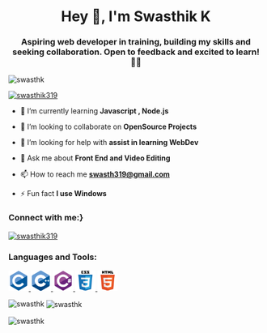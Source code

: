 <h1 align="center">Hey 👋, I'm Swasthik K</h1>
<h3 align="center">Aspiring web developer in training, building my skills and seeking collaboration. Open to feedback and excited to learn!👨‍💻</h3>

<p align="left"> <img src="https://komarev.com/ghpvc/?username=swasthk&label=Profile%20views&color=0e75b6&style=flat" alt="swasthk" /> </p>

<p align="left"> <a href="https://twitter.com/swasthik319" target="blank"><img src="https://img.shields.io/twitter/follow/swasthik319?logo=twitter&style=for-the-badge" alt="swasthik319" /></a> </p>

- 🌱 I’m currently learning **Javascript , Node.js**

- 👯 I’m looking to collaborate on **OpenSource Projects**

- 🤝 I’m looking for help with **assist in learning WebDev**

- 💬 Ask me about **Front End and Video Editing**

- 📫 How to reach me **swasth319@gmail.com**

- ⚡ Fun fact **I use Windows**

<h3 align="left">Connect with me:}</h3>
<p align="left">
<a href="https://twitter.com/swasthik319" target="blank"><img align="center" src="https://raw.githubusercontent.com/rahuldkjain/github-profile-readme-generator/master/src/images/icons/Social/twitter.svg" alt="swasthik319" height="30" width="40" /></a>
</p>

<h3 align="left">Languages and Tools:</h3>
<p align="left"> <a href="https://www.cprogramming.com/" target="_blank" rel="noreferrer"> <img src="https://raw.githubusercontent.com/devicons/devicon/master/icons/c/c-original.svg" alt="c" width="40" height="40"/> </a> <a href="https://www.w3schools.com/cpp/" target="_blank" rel="noreferrer"> <img src="https://raw.githubusercontent.com/devicons/devicon/master/icons/cplusplus/cplusplus-original.svg" alt="cplusplus" width="40" height="40"/> </a> <a href="https://www.w3schools.com/cs/" target="_blank" rel="noreferrer"> <img src="https://raw.githubusercontent.com/devicons/devicon/master/icons/csharp/csharp-original.svg" alt="csharp" width="40" height="40"/> </a> <a href="https://www.w3schools.com/css/" target="_blank" rel="noreferrer"> <img src="https://raw.githubusercontent.com/devicons/devicon/master/icons/css3/css3-original-wordmark.svg" alt="css3" width="40" height="40"/> </a> <a href="https://www.w3.org/html/" target="_blank" rel="noreferrer"> <img src="https://raw.githubusercontent.com/devicons/devicon/master/icons/html5/html5-original-wordmark.svg" alt="html5" width="40" height="40"/> </a> </p>

<p><img align="left" src="https://github-readme-stats.vercel.app/api/top-langs?username=swasthk&show_icons=true&locale=en&layout=compact" alt="swasthk" /></p>

<p>&nbsp;<img align="center" src="https://github-readme-stats.vercel.app/api?username=swasthk&show_icons=true&locale=en" alt="swasthk" /></p>

<p><img align="center" src="https://github-readme-streak-stats.herokuapp.com/?user=swasthk&" alt="swasthk" /></p>
